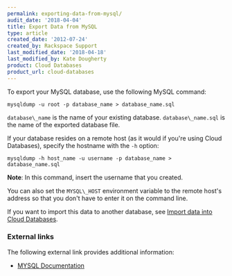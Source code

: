 ```yaml
---
permalink: exporting-data-from-mysql/
audit_date: '2018-04-04'
title: Export Data from MySQL
type: article
created_date: '2012-07-24'
created_by: Rackspace Support
last_modified_date: '2018-04-18'
last_modified_by: Kate Dougherty
product: Cloud Databases
product_url: cloud-databases
---
```


To export your MySQL database, use the following MySQL command:

    mysqldump -u root -p database_name > database_name.sql

`database\_name` is the name of your existing database. `database\_name.sql`
is the name of the exported database file.

If your database resides on a remote host (as it would if you're using
Cloud Databases), specify the hostname with the `-h` option:

    mysqldump -h host_name -u username -p database_name > database_name.sql

**Note**: In this command, insert the username that you created.

You can also set the `MYSQL\_HOST` environment variable to the
remote host's address so that you don't have to enter it on the command line.

If you want to import this data to another database, see
[Import data into Cloud
Databases](/how-to/importing-data-into-cloud-databases).

### External links

The following external link provides additional information:

- [MYSQL Documentation](http://dev.mysql.com/doc/)
